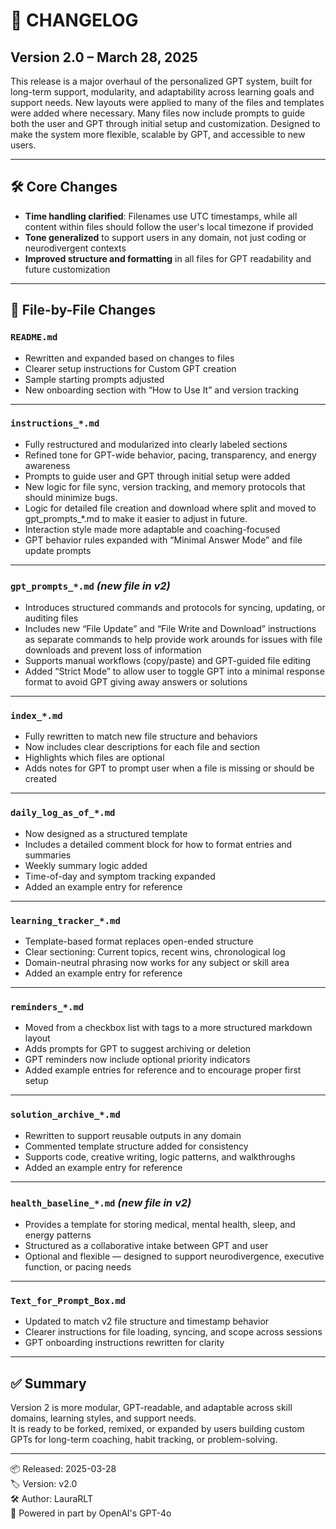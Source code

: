 # 📓 CHANGELOG

## Version 2.0 – March 28, 2025

This release is a major overhaul of the personalized GPT system, built for long-term support, modularity, and adaptability across learning goals and support needs. New layouts were applied to many of the files and templates were added where necessary. Many files now include prompts to guide both the user and GPT through initial setup and customization.
Designed to make the system more flexible, scalable by GPT, and accessible to new users.

---

## 🛠️ Core Changes

- **Time handling clarified**: Filenames use UTC timestamps, while all content within files should follow the user's local timezone if provided
- **Tone generalized** to support users in any domain, not just coding or neurodivergent contexts
- **Improved structure and formatting** in all files for GPT readability and future customization

---

## 📂 File-by-File Changes

### `README.md`
- Rewritten and expanded based on changes to files
- Clearer setup instructions for Custom GPT creation
- Sample starting prompts adjusted
- New onboarding section with “How to Use It” and version tracking

---

### `instructions_*.md`
- Fully restructured and modularized into clearly labeled sections
- Refined tone for GPT-wide behavior, pacing, transparency, and energy awareness
- Prompts to guide user and GPT through initial setup were added
- New logic for file sync, version tracking, and memory protocols that should minimize bugs. 
- Logic for detailed file creation and download where split and moved to gpt_prompts_*.md to make it easier to adjust in future.
- Interaction style made more adaptable and coaching-focused
- GPT behavior rules expanded with “Minimal Answer Mode” and file update prompts

---

### `gpt_prompts_*.md` *(new file in v2)*
- Introduces structured commands and protocols for syncing, updating, or auditing files
- Includes new “File Update” and “File Write and Download” instructions as separate commands to help provide work arounds for issues with file downloads and prevent loss of information
- Supports manual workflows (copy/paste) and GPT-guided file editing
- Added “Strict Mode” to allow user to toggle GPT into a minimal response format to avoid GPT giving away answers or solutions

---

### `index_*.md`
- Fully rewritten to match new file structure and behaviors
- Now includes clear descriptions for each file and section
- Highlights which files are optional
- Adds notes for GPT to prompt user when a file is missing or should be created

---

### `daily_log_as_of_*.md`
- Now designed as a structured template
- Includes a detailed comment block for how to format entries and summaries
- Weekly summary logic added
- Time-of-day and symptom tracking expanded
- Added an example entry for reference

---

### `learning_tracker_*.md`
- Template-based format replaces open-ended structure
- Clear sectioning: Current topics, recent wins, chronological log
- Domain-neutral phrasing now works for any subject or skill area
- Added an example entry for reference

---

### `reminders_*.md`
- Moved from a checkbox list with tags to a more structured markdown layout
- Adds prompts for GPT to suggest archiving or deletion
- GPT reminders now include optional priority indicators
- Added example entries for reference and to encourage proper first setup

---

### `solution_archive_*.md`
- Rewritten to support reusable outputs in any domain
- Commented template structure added for consistency
- Supports code, creative writing, logic patterns, and walkthroughs
- Added an example entry for reference

---

### `health_baseline_*.md` *(new file in v2)*
- Provides a template for storing medical, mental health, sleep, and energy patterns
- Structured as a collaborative intake between GPT and user
- Optional and flexible — designed to support neurodivergence, executive function, or pacing needs

---

### `Text_for_Prompt_Box.md`
- Updated to match v2 file structure and timestamp behavior
- Clearer instructions for file loading, syncing, and scope across sessions
- GPT onboarding instructions rewritten for clarity

---

## ✅ Summary

Version 2 is more modular, GPT-readable, and adaptable across skill domains, learning styles, and support needs.  
It is ready to be forked, remixed, or expanded by users building custom GPTs for long-term coaching, habit tracking, or problem-solving.

---

📦 Released: 2025-03-28  
🏷️ Version: v2.0  
🛠️ Author: LauraRLT  
🤖 Powered in part by OpenAI's GPT-4o
